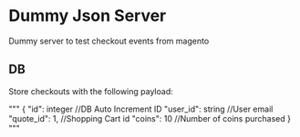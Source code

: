 # Dummy Json Server

Dummy server to test checkout events from magento

## DB

Store checkouts with the following payload:

"""
{
    "id": integer           //DB Auto Increment ID 
	"user_id": string       //User email
	"quote_id": 1,          //Shopping Cart id
	"coins": 10             //Number of coins purchased
}
"""